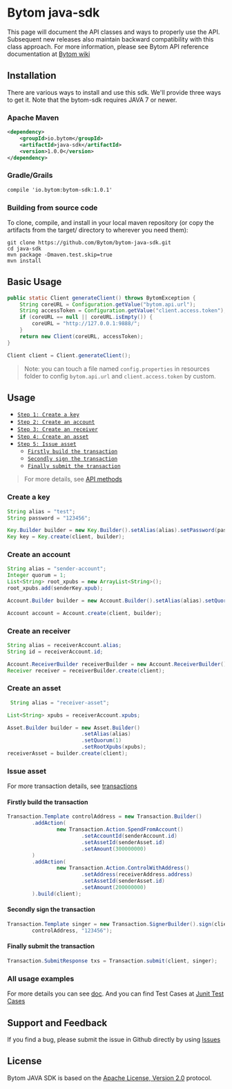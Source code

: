 # Bytom java-sdk

This page will document the API classes and ways to properly use the API.
Subsequent new releases also maintain backward compatibility with this class
approach. For more information, please see Bytom API reference documentation
at [Bytom wiki](https://github.com/Bytom/bytom/wiki/API-Reference)

## Installation

There are various ways to install and use this sdk. We'll provide three ways to get it. Note that the bytom-sdk requires JAVA 7 or newer.

### Apache Maven

```xml
<dependency>
    <groupId>io.bytom</groupId>
    <artifactId>java-sdk</artifactId>
    <version>1.0.0</version>
</dependency>
```

### Gradle/Grails
```xml
compile 'io.bytom:bytom-sdk:1.0.1'
```

### Building from source code

To clone, compile, and install in your local maven repository (or copy the artifacts from the target/ directory to wherever you need them):

```shell
git clone https://github.com/Bytom/bytom-java-sdk.git
cd java-sdk
mvn package -Dmaven.test.skip=true
mvn install
```

## Basic Usage

```java
public static Client generateClient() throws BytomException {
    String coreURL = Configuration.getValue("bytom.api.url");
    String accessToken = Configuration.getValue("client.access.token");
    if (coreURL == null || coreURL.isEmpty()) {
        coreURL = "http://127.0.0.1:9888/";
    }
    return new Client(coreURL, accessToken);
}

Client client = Client.generateClient();
```
> Note: you can touch a file named ```config.properties``` in resources folder to config ```bytom.api.url``` and ```client.access.token``` by custom.

## Usage

* [`Step 1: Create a key`](#create-a-key)
* [`Step 2: Create an account`](#create-an-account)
* [`Step 3: Create an receiver`](#create-an-receiver)
* [`Step 4: Create an asset`](#create-an-asset)
* [`Step 5: Issue asset`](#issue-asset)
    * [`Firstly build the transaction`](#firstly-build-the-transaction)
    * [`Secondly sign the transaction`](#secondly-sign-the-transaction)
    * [`Finally submit the transaction`](#finally-submit-the-transaction)

> For more details, see [API methods](https://github.com/Bytom/java-sdk/blob/master/doc/index.md#api-methods)

### Create a key

```java
String alias = "test";
String password = "123456";

Key.Builder builder = new Key.Builder().setAlias(alias).setPassword(password);
Key key = Key.create(client, builder);
```

### Create an account

```java
String alias = "sender-account";
Integer quorum = 1;
List<String> root_xpubs = new ArrayList<String>();
root_xpubs.add(senderKey.xpub);

Account.Builder builder = new Account.Builder().setAlias(alias).setQuorum(quorum).setRootXpub(root_xpubs);

Account account = Account.create(client, builder);
```

### Create an receiver

```java
String alias = receiverAccount.alias;
String id = receiverAccount.id;

Account.ReceiverBuilder receiverBuilder = new Account.ReceiverBuilder().setAccountAlias(alias).setAccountId(id);
Receiver receiver = receiverBuilder.create(client);
```

### Create an asset

```java
 String alias = "receiver-asset";

List<String> xpubs = receiverAccount.xpubs;

Asset.Builder builder = new Asset.Builder()
                        .setAlias(alias)
                        .setQuorum(1)
                        .setRootXpubs(xpubs);
receiverAsset = builder.create(client);
```

### Issue asset

For more transaction details, see [transactions](https://github.com/Bytom/java-sdk/blob/master/doc/transactions.md)

#### Firstly build the transaction

```java
Transaction.Template controlAddress = new Transaction.Builder()
        .addAction(
                new Transaction.Action.SpendFromAccount()
                        .setAccountId(senderAccount.id)
                        .setAssetId(senderAsset.id)
                        .setAmount(300000000)
        )
        .addAction(
                new Transaction.Action.ControlWithAddress()
                        .setAddress(receiverAddress.address)
                        .setAssetId(senderAsset.id)
                        .setAmount(200000000)
        ).build(client);
```

#### Secondly sign the transaction

```java
Transaction.Template singer = new Transaction.SignerBuilder().sign(client,
        controlAddress, "123456");
```

#### Finally submit the transaction

```java
Transaction.SubmitResponse txs = Transaction.submit(client, singer);
```


### All usage examples

For more details you can see [doc](https://github.com/Bytom/bytom-java-sdk/blob/master/doc/index.md#api-methods). And you can find Test Cases at [Junit Test Cases](https://github.com/Bytom/bytom-java-sdk/tree/master/src/test/java/io/bytom/integration)

## Support and Feedback

If you find a bug, please submit the issue in Github directly by using [Issues](https://github.com/Bytom/bytom-java-sdk/issues)

## License

Bytom JAVA SDK is based on the [Apache License, Version 2.0](http://www.apache.org/licenses/LICENSE-2.0.txt)  protocol.
